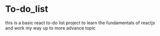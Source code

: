 # To-do_list
this is a basic react to-do list project to learn the fundamentals of reactjs and work my way up to more advance topic
